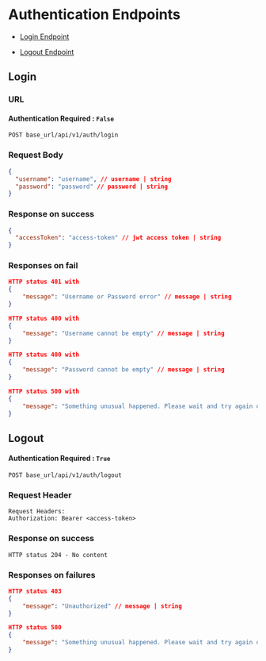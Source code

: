 # Authentication Endpoints

- [Login Endpoint](#login)

- [Logout Endpoint](#logout)

## Login

### URL

#### Authentication Required : `False`

```
POST base_url/api/v1/auth/login
```

### Request Body

```json
{
  "username": "username", // username | string
  "password": "password" // password | string
}
```

### Response on success

```json
{
  "accessToken": "access-token" // jwt access token | string
}
```

### Responses on fail

```json
HTTP status 401 with
{
    "message": "Username or Password error" // message | string
}
```

```json
HTTP status 400 with
{
    "message": "Username cannot be empty" // message | string
}
```

```json
HTTP status 400 with
{
    "message": "Password cannot be empty" // message | string
}
```

```json
HTTP status 500 with
{
    "message": "Something unusual happened. Please wait and try again or contact system administrator" // message | string
}
```

## Logout

#### Authentication Required : `True`

```
POST base_url/api/v1/auth/logout
```

### Request Header

```
Request Headers:
Authorization: Bearer <access-token>
```

### Response on success

```
HTTP status 204 - No content
```

### Responses on failures

```json
HTTP status 403
{
    "message": "Unauthorized" // message | string
}
```

```json
HTTP status 500
{
    "message": "Something unusual happened. Please wait and try again or contact system administrator" // message | string
}
```
